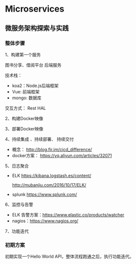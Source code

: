 # Microservices

## 微服务架构探索与实践

### 整体步骤

1、构建第一个服务

 图书分享、借阅平台 后端服务
 
 技术栈：  
 
* koa2：Node.js后端框架
* Vue: 前端框架
* mongo: 数据库

 交互方式： Rest HAL
     
2、构建Docker映像

3、部署Docker映像

4、持续集成 、持续部署、 持续交付

* 概念： http://blog.fir.im/cicd_difference/
* docker方案： https://yq.aliyun.com/articles/32071
   
5、日志聚合

 * ELK  https://kibana.logstash.es/content/
 
     http://mubanjiu.com/2016/10/17/ELK/
     
 * splunk  https://www.splunk.com/
     
6、监控与告警

  * ELK 告警方案：https://www.elastic.co/products/watcher
  * nagios：https://www.nagios.org/
  
7、功能迭代


### 初期方案

初期实现一个Hello World API，整体流程跑通之后，执行功能迭代。